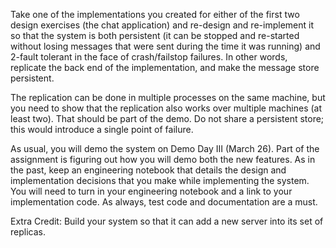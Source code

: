 Take one of the implementations you created for either of the first two design exercises (the chat application) and re-design and re-implement it so that the system is both persistent (it can be stopped and re-started without losing messages that were sent during the time it was running) and 2-fault tolerant in the face of crash/failstop failures. In other words, replicate the back end of the implementation, and make the message store persistent.

The replication can be done in multiple processes on the same machine, but you need to show that the replication also works over multiple machines (at least two). That should be part of the demo. Do not share a persistent store; this would introduce a single point of failure.

As usual, you will demo the system on Demo Day III (March 26). Part of the assignment is figuring out how you will demo both the new features. As in the past, keep an engineering notebook that details the design and implementation decisions that you make while implementing the system. You will need to turn in your engineering notebook and a link to your implementation code. As always, test code and documentation are a must.

Extra Credit: Build your system so that it can add a new server into its set of replicas. 


